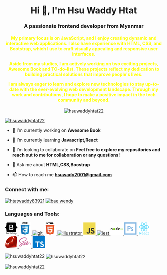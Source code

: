 <h1 align="center">Hi 👋, I'm Hsu Waddy Htat</h1>
<h3 align="center">A passionate frontend developer from Myanmar</h3>
<h4 align="center" style="color: yellow;">My primary focus is on JavaScript, and I enjoy creating dynamic and interactive web applications. I also have experience with HTML, CSS, and Bootstrap, which I use to craft visually appealing and responsive user interfaces.

Aside from my studies, I am actively working on two exciting projects, Awesome Book and TO-do-list. These projects reflect my dedication to building practical solutions that improve people's lives.

I am always eager to learn and explore new technologies to stay up-to-date with the ever-evolving web development landscape. Through my work and contributions, I hope to make a positive impact in the tech community and beyond.</h2>

<p align="center"> <img src="https://camo.githubusercontent.com/691cdc5f9c4dc0e88650b97d480af9237d9422963bd1184f95e00087d3aa8bbd/68747470733a2f2f692e696d6775722e636f6d2f72486c456444712e676966" alt="hsuwaddyhtat22" /> </p>

<p align="left"> <a href="https://github.com/ryo-ma/github-profile-trophy"><img src="https://github-profile-trophy.vercel.app/?username=hsuwaddyhtat22" alt="hsuwaddyhtat22" /></a> </p>

- 🔭 I’m currently working on **Awesome Book**

- 🌱 I’m currently learning **Javascript,React**

- 👯 I’m looking to collaborate on **Feel free to explore my repositories and reach out to me for collaboration or any questions!**

- 💬 Ask me about **HTML,CSS,Boostrap**

- 📫 How to reach me **hsuwady2001@gmail.com**

<h3 align="left">Connect with me:</h3>
<p align="left">
<a href="https://linkedin.com/in/htatwaddy83921" target="blank"><img align="center" src="https://raw.githubusercontent.com/rahuldkjain/github-profile-readme-generator/master/src/images/icons/Social/linked-in-alt.svg" alt="htatwaddy83921" height="30" width="40" /></a>
<a href="https://fb.com/bae wendy" target="blank"><img align="center" src="https://raw.githubusercontent.com/rahuldkjain/github-profile-readme-generator/master/src/images/icons/Social/facebook.svg" alt="bae wendy" height="30" width="40" /></a>
</p>

<h3 align="left">Languages and Tools:</h3>
<p align="left"> <a href="https://getbootstrap.com" target="_blank" rel="noreferrer"> <img src="https://raw.githubusercontent.com/devicons/devicon/master/icons/bootstrap/bootstrap-plain-wordmark.svg" alt="bootstrap" width="40" height="40"/> </a> <a href="https://www.w3schools.com/css/" target="_blank" rel="noreferrer"> <img src="https://raw.githubusercontent.com/devicons/devicon/master/icons/css3/css3-original-wordmark.svg" alt="css3" width="40" height="40"/> </a> <a href="https://git-scm.com/" target="_blank" rel="noreferrer"> <img src="https://www.vectorlogo.zone/logos/git-scm/git-scm-icon.svg" alt="git" width="40" height="40"/> </a> <a href="https://www.w3.org/html/" target="_blank" rel="noreferrer"> <img src="https://raw.githubusercontent.com/devicons/devicon/master/icons/html5/html5-original-wordmark.svg" alt="html5" width="40" height="40"/> </a> <a href="https://www.adobe.com/in/products/illustrator.html" target="_blank" rel="noreferrer"> <img src="https://www.vectorlogo.zone/logos/adobe_illustrator/adobe_illustrator-icon.svg" alt="illustrator" width="40" height="40"/> </a> <a href="https://developer.mozilla.org/en-US/docs/Web/JavaScript" target="_blank" rel="noreferrer"> <img src="https://raw.githubusercontent.com/devicons/devicon/master/icons/javascript/javascript-original.svg" alt="javascript" width="40" height="40"/> </a> <a href="https://jestjs.io" target="_blank" rel="noreferrer"> <img src="https://www.vectorlogo.zone/logos/jestjsio/jestjsio-icon.svg" alt="jest" width="40" height="40"/> </a> <a href="https://nodejs.org" target="_blank" rel="noreferrer"> <img src="https://raw.githubusercontent.com/devicons/devicon/master/icons/nodejs/nodejs-original-wordmark.svg" alt="nodejs" width="40" height="40"/> </a> <a href="https://www.photoshop.com/en" target="_blank" rel="noreferrer"> <img src="https://raw.githubusercontent.com/devicons/devicon/master/icons/photoshop/photoshop-line.svg" alt="photoshop" width="40" height="40"/> </a> <a href="https://reactjs.org/" target="_blank" rel="noreferrer"> <img src="https://raw.githubusercontent.com/devicons/devicon/master/icons/react/react-original-wordmark.svg" alt="react" width="40" height="40"/> </a> <a href="https://www.ruby-lang.org/en/" target="_blank" rel="noreferrer"> <img src="https://raw.githubusercontent.com/devicons/devicon/master/icons/ruby/ruby-original.svg" alt="ruby" width="40" height="40"/> </a> <a href="https://sass-lang.com" target="_blank" rel="noreferrer"> <img src="https://raw.githubusercontent.com/devicons/devicon/master/icons/sass/sass-original.svg" alt="sass" width="40" height="40"/> </a> <a href="https://www.typescriptlang.org/" target="_blank" rel="noreferrer"> <img src="https://raw.githubusercontent.com/devicons/devicon/master/icons/typescript/typescript-original.svg" alt="typescript" width="40" height="40"/> </a> </p>

<p><img align="left" src="https://github-readme-stats.vercel.app/api/top-langs?username=hsuwaddyhtat22&show_icons=true&locale=en&layout=compact" alt="hsuwaddyhtat22" /></p>

<p>&nbsp;<img align="center" src="https://github-readme-stats.vercel.app/api?username=hsuwaddyhtat22&show_icons=true&locale=en" alt="hsuwaddyhtat22" /></p>

<p><img align="center" src="https://github-readme-streak-stats.herokuapp.com/?user=hsuwaddyhtat22&" alt="hsuwaddyhtat22" /></p>
